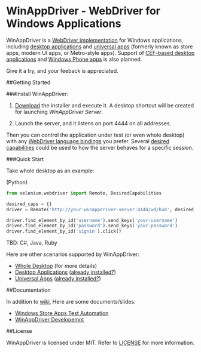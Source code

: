 WinAppDriver - WebDriver for Windows Applications
=================================================

WinAppDriver is a [WebDriver implementation](//github.com/imsardine/winappdriver/wiki/Protocol-Implementation) for Windows applications, including [desktop applications](//github.com/imsardine/winappdriver/wiki/Desotop-Applications) and [universal apps](//github.com/imsardine/winappdriver/wiki/Universal-Apps) (formerly known as store apps, modern UI apps, or Metro-style apps). Support of [CEF-based desktop applications](//github.com/imsardine/winappdriver/wiki/Hybrid-Desktop-Applications) and [Windows Phone apps](//github.com/imsardine/winappdriver/wiki/Windows-Phone-Apps) is also planned.

Give it a try, and your feeback is appreciated.

##Getting Started

###Install WinAppDriver:

 1. [Download](https://github.com/imsardine/winappdriver/releases/download/v0.1/WinAppDriverInstaller.msi) the installer and execute it. A desktop shortcut will be created for launching _WinAppDriver Server_.

 2. Launch the server, and it listens on port 4444 on all addresses.

Then you can control the application under test (or even whole desktop) with any [WebDriver language bindings](http://docs.seleniumhq.org/download/#client-drivers) you prefer. Several [desired capabilities](//github.com/imsardine/winappdriver/wiki/Desired-Capabilities) could be used to how the server behaves for a specific session.

###Quick Start

Take whole desktop as an example:

(Python)
```python
from selenium.webdriver import Remote, DesiredCapabilities

desired_caps = {}
driver = Remote('http://your-winappdriver-server:4444/wd/hub', desired_caps)

driver.find_element_by_id('username').send_keys('your-username')
driver.find_element_by_id('password').send_keys('your-password')
driver.find_element_by_id('signin').click()
```

TBD: C#, Java, Ruby

Here are other scenarios supported by WinAppDriver:

 * [Whole Desktop](//github.com/imsardine/winappdriver/wiki/Whole-Desktop) (for more details)
 * [Desktop Applications](//github.com/imsardine/winappdriver/wiki/Desotop-Applications) ([already installed?](//github.com/imsardine/winappdriver/wiki/Desotop-Applications-Already-Installed))
 * [Universal Apps](//github.com/imsardine/winappdriver/wiki/Universal-Apps) ([already installed?](//github.com/imsardine/winappdriver/wiki/Universal-Apps-Already-Installed))

##Documentation

In addition to [wiki](//github.com/imsardine/winappdriver/wiki), Here are some documents/slides:

 * [Windows Store Apps Test Automation](http://www.slideshare.net/jeremykao92/winappdriver-windows-store-apps-test-automation)
 * [WinAppDriver Developemnt](http://www.slideshare.net/jeremykao92/winappdriver-development)

##License

WinAppDriver is licensed under MIT. Refer to [LICENSE](LICENSE) for more information.
